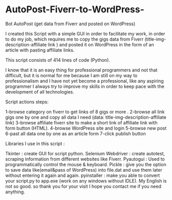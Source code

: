 # AutoPost-Fiverr-to-WordPress-
Bot AutoPost (get data from Fiverr and posted on WordPress)

I created this Script with a simple GUI in order to facilitate my work, in order to do my job, which requires me to copy the gigs data from Fiverr (title-img-description-affiliate link ) and posted it on WordPress in the form of an article with pasting affiliate links.

This script consists of 414 lines of code (Python).

I know that it is an easy thing for professional programmers and not that difficult, but it is normal for me because I am still on my way to professionalism and I have not yet become a professional, like any aspiring programmer I always try to improve my skills in order to keep pace with the development of all technologies.

Script actions steps:

1-browse category on fiverr to get links of 8 gigs or more .
2-browse all link gigs one by one and copy all data I need (data: title-img-description-affiliate link)
3-browse affiliate fiverr site to make a short link of affiliate link with form button (HTML).
4-browse WordPress site and login
5-browse new post
6-past all data one by one as an article form
7-click publish button

Libraries I use in this script :

Tkinter : create GUI for script python.
Selenium Webdriver : create autotest, scraping information from different websites like Fiverr.
Pyautogui : Used to programmatically control the mouse & keyboard.
Pickle : give you the option to save data like(email&pass of WordPress) into file.dat and use them later without entering it again and again.
pyinstaller : make you able to convert your script.py to app.exe (work on any windows without IDLE).
My English is not so good. so thank you for your visit I hope you contact me if you need anything.
